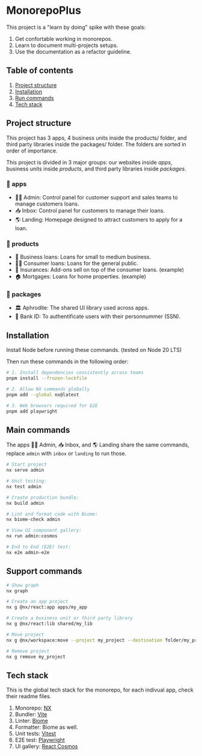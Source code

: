 # MonorepoPlus

This project is a "learn by doing" spike with these goals:

1. Get confortable working in monorepos.
1. Learn to document multi-projects setups.
1. Use the documentation as a refactor guideline.

## Table of contents

1. [Project structure](#project-structure)
1. [Installation](#installation)
1. [Run commands](#run-commands)
1. [Tech stack](#tech-stack)

## Project structure

This project has 3 apps, 4 business units inside the products/ folder, and third party libraries inside the packages/ folder. The folders are sorted in order of importance.

This project is divided in 3 major groups: our websites inside _apps_, business units inside _products_, and third party libraries inside _packages_.

### 📁 apps

- 👩‍💼 Admin: Control panel for customer support and sales teams to manage customers loans.
- 📥 Inbox: Control panel for customers to manage their loans.
- 🌎 Landing: Homepage designed to attract customers to apply for a loan.

### 📁 products

- 💼 Business loans: Loans for small to medium business.
- 👨🏻 Consumer loans: Loans for the general public.
- 🏥 Insurances: Add-ons sell on top of the consumer loans. (example)
- 🏠 Mortgages: Loans for home properties. (example)

### 📁 packages

- 🏛️ Aphrodite: The shared UI library used across apps.
- 🏦 Bank ID: To authentificate users with their personnummer (SSN).

## Installation

Install Node before running these commands. (tested on Node 20 LTS)

Then run these commands in the following order:

```sh
# 1. Install dependencies consistently across teams
pnpm install --frozen-lockfile

# 2. Allow NX commands globally
pnpm add --global nx@latest

# 3. Web browsers required for E2E
pnpm add playwright
```

## Main commands

The apps 👩‍💼 Admin, 📥 Inbox, and 🌎 Landing share the same commands, replace `admin` with `inbox` or `landing` to run those.

```sh
# Start project
nx serve admin

# Unit testing:
nx test admin

# Create production bundle:
nx build admin

# Lint and format code with Biome:
nx biome-check admin

# View UI component gallery:
nx run admin:cosmos

# End to End (E2E) test:
nx e2e admin-e2e
```

## Support commands

```sh
# Show graph
nx graph

# Create an app project
nx g @nx/react:app apps/my_app

# Create a business unit or third party library
nx g @nx/react:lib shared/my_lib

# Move project
nx g @nx/workspace:move --project my_project --destination folder/my_project

# Remove project
nx g remove my_project
```

## Tech stack

This is the global tech stack for the monorepo, for each indivual app, check their readme files.

1. Monorepo: [NX](https://nx.dev)
1. Bundler: [Vite](https://vite.dev)
1. Linter: [Biome](https://biomejs.dev)
1. Formatter: Biome as well.
1. Unit tests: [Vitest](https://vitest.dev)
1. E2E test: [Playwright](https://playwright.dev)
1. UI gallery: [React Cosmos](https://reactcosmos.org)
